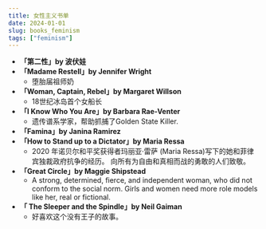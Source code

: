 ```yaml
---
title: 女性主义书单
date: 2024-01-01
slug: books_feminism
tags: ["feminism"]
---
```


- **「第二性」by 波伏娃**
- **「Madame Restell」by Jennifer Wright**
	- 堕胎届祖师奶
- **「Woman, Captain, Rebel」by Margaret Willson**
	- 18世纪冰岛首个女船长
- **「I Know Who You Are」by Barbara Rae-Venter**
	- 遗传谱系学家，帮助抓捕了Golden State Killer.
- **「Famina」by Janina Ramirez**
- **「How to Stand up to a Dictator」by Maria Ressa**
	- 2020 年诺贝尔和平奖获得者玛丽亚·雷萨 (Maria Ressa)写下的她和菲律宾独裁政府抗争的经历。 向所有为自由和真相而战的勇敢的人们致敬。
- **「Great Circle」by Maggie Shipstead**
	- A strong, determined, fierce, and independent woman, who did not conform to the social norm. Girls and women need more role models like her, real or fictional.
- **「 The Sleeper and the Spindle」by Neil Gaiman**
	- 好喜欢这个没有王子的故事。


